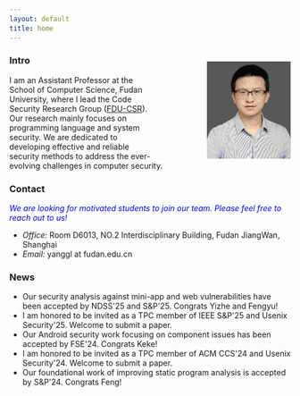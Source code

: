 ```yaml
---
layout: default
title: home
---
```



<img width="150px"  style="float:right; margin-left:100px;margin-top:20px;" src="./pictures/self.jpg">

### Intro

I am an Assistant Professor at the School of Computer Science, Fudan University, where I lead the Code Security Research Group ([FDU-CSR](https://gitee.com/fudan-csr)). Our research mainly focuses on programming language and system security. We are dedicated to developing effective and reliable security methods to address the ever-evolving challenges in computer security.

### Contact

<span style="color:blue">*We are looking for motivated students to join our team. Please feel free to reach out to us!*</span>  

- <em>Office:</em> Room D6013, NO.2 Interdisciplinary Building, Fudan JiangWan, Shanghai
- <em>Email:</em> yanggl at fudan.edu.cn


### News
- Our security analysis against mini-app and web vulnerabilities have been accepted by NDSS'25 and S&P'25. Congrats Yizhe and Fengyu!
- I am honored to be invited as a TPC member of IEEE S&P'25 and Usenix Security'25. Welcome to submit a paper.   
- Our Android security work focusing on component issues has been accepted by FSE'24. Congrats Keke!
- I am honored to be invited as a TPC member of ACM CCS'24 and Usenix Security'24. Welcome to submit a paper.   
- Our foundational work of improving static program analysis is accepted by S&P'24. Congrats Feng!  


